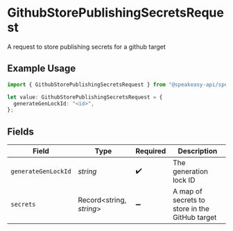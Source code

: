 # GithubStorePublishingSecretsRequest

A request to store publishing secrets for a github target

## Example Usage

```typescript
import { GithubStorePublishingSecretsRequest } from "@speakeasy-api/speakeasy-client-sdk-typescript/sdk/models/shared";

let value: GithubStorePublishingSecretsRequest = {
  generateGenLockId: "<id>",
};
```

## Fields

| Field                                          | Type                                           | Required                                       | Description                                    |
| ---------------------------------------------- | ---------------------------------------------- | ---------------------------------------------- | ---------------------------------------------- |
| `generateGenLockId`                            | *string*                                       | :heavy_check_mark:                             | The generation lock ID                         |
| `secrets`                                      | Record<string, *string*>                       | :heavy_minus_sign:                             | A map of secrets to store in the GitHub target |
